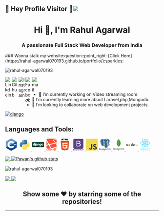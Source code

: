 ## 🤠  Hey Profile Visitor :eyes:<img src="https://raw.githubusercontent.com/iampavangandhi/iampavangandhi/master/gifs/Hi.gif" width="30px">
<h1 align="center">Hi 👋, I'm Rahul Agarwal</h1>
<h3 align="center">A passionate Full Stack Web Developer from India</h3>
### Wanna stalk my website:question::point_right: [Click Here](https://rahul-agarwal070193.github.io/portfolio/):sparkles:

<p align="left"> <img src="https://komarev.com/ghpvc/?username=rahul-agarwal070193&label=Views&color=blue&style=plastic" alt="rahul-agarwal070193" /> </p>

<a href="https://www.linkedin.com/in/rahulagarwal070193/" target="_blank">
  <img align="left" alt="Linkdein" width="22px" src="https://cdn.jsdelivr.net/npm/simple-icons@v3/icons/linkedin.svg" />
</a>
<a href="https://github.com/rahul-agarwal070193" target="_blank">
  <img align="left" alt="Github" width="22px" src="https://cdn.jsdelivr.net/npm/simple-icons@v3/icons/github.svg" />
</a>
<a href="https://www.instagram.com/rahulagarwal070193/" target="_blank">
  <img align="left" alt="Instagram" width="22px" src="https://cdn.jsdelivr.net/npm/simple-icons@v3/icons/instagram.svg" />
</a>
<a href="https://www.facebook.com/rahulagarwal070193/" target="_blank">
  <img align="left" alt="Facebook" width="22px" src="https://cdn.jsdelivr.net/npm/simple-icons@v3/icons/facebook.svg" />
</a>
<a href="mailto:rahulagarwal070193@gmail.com" target="_blank">
    <img align="left" alt="mail" width="22px" src="https://cdn.jsdelivr.net/npm/simple-icons@3/icons/gmail.svg">
  </a>  
<!-- <a href="/>
  <img align="left" alt="Youtube" width="22px" src="https://cdn.jsdelivr.net/npm/simple-icons@v3/icons/youtube.svg" />
</a>
 -->
<br/>
<br/>

- 🔭 I’m currently working on Video streaming room.
- 🌱 I’m currently learning more about Laravel,php,Mongodb.
- 👯 I’m looking to collaborate on web development projects.

<a href="https://rah070-foodblog.herokuapp.com/all_post" target="_blank"> <img src="https://img.shields.io/badge/Personal%20Project-Foodblog-2648ff?style=flat-square&logo=Django" alt="django"/> </a> 
## **Languages and Tools:**  
<p align="left"> 
  <code><img height="40" src="https://raw.githubusercontent.com/github/explore/80688e429a7d4ef2fca1e82350fe8e3517d3494d/topics/cpp/cpp.png"></code>
  <a href="https://www.python.org" target="_blank"> <img src="https://raw.githubusercontent.com/devicons/devicon/master/icons/python/python-original.svg" alt="python" width="40" height="40"/> </a>
<a href="https://www.djangoproject.com/" target="_blank"> <img src="https://raw.githubusercontent.com/devicons/devicon/master/icons/django/django-original.svg" alt="django" width="40" height="40"/> </a> 
  <a href="https://laravel.com/" target="_blank"> <img src="https://raw.githubusercontent.com/devicons/devicon/master/icons/laravel/laravel-plain-wordmark.svg" alt="laravel" width="40" height="40"/> </a> 
<a href="https://www.w3.org/html/" target="_blank"> <img src="https://raw.githubusercontent.com/devicons/devicon/master/icons/html5/html5-original-wordmark.svg" alt="html5" width="40" height="40"/> </a>
  <a href="https://getbootstrap.com" target="_blank"> <img src="https://raw.githubusercontent.com/devicons/devicon/master/icons/bootstrap/bootstrap-plain-wordmark.svg" alt="bootstrap" width="40" height="40"/> </a> 
<a href="https://developer.mozilla.org/en-US/docs/Web/JavaScript" target="_blank">
<img src="https://raw.githubusercontent.com/devicons/devicon/master/icons/javascript/javascript-original.svg" alt="javascript" width="40" height="40"/> </a>
  <a href="https://www.postgresql.org" target="_blank"> <img src="https://raw.githubusercontent.com/devicons/devicon/master/icons/postgresql/postgresql-original-wordmark.svg" alt="postgresql" width="40" height="40"/> </a>
  <a href="https://www.mongodb.com/" target="_blank"> <img src="https://raw.githubusercontent.com/devicons/devicon/master/icons/mongodb/mongodb-original-wordmark.svg" alt="mongodb" width="40" height="40"/> </a>
<a href="https://nodejs.org" target="_blank"> <img src="https://raw.githubusercontent.com/devicons/devicon/master/icons/nodejs/nodejs-original-wordmark.svg" alt="nodejs" width="40" height="40"/> </a> 
<a href="https://reactjs.org/" target="_blank"> <img src="https://raw.githubusercontent.com/devicons/devicon/master/icons/react/react-original-wordmark.svg" alt="react" width="40" height="40"/> </a> </p>


<a href="https://github.com/rahul-agarwal070193" target="_blank">
  <img align="center" src="https://github-readme-stats.vercel.app/api/top-langs/?username=rahul-agarwal070193&theme=light&hide_langs_below=1" />
</a>
<a href="https://github.com/rahul-agarwal070193" target="_blank">
 <img align="center" src="https://github-readme-stats.vercel.app/api?username=rahul-agarwal070193&show_icons=true&theme=light&line_height=27" alt="Pawan's github stats"/>
</a>
<p><img align="center" src="https://github-readme-streak-stats.herokuapp.com/?user=rahul-agarwal070193&" alt="rahul-agarwal070193" /></p>

<a href="https://github.com/rahul-agarwal070193/HangoutRoom" target="_blank">
  <img align="center" src="https://github-readme-stats.vercel.app/api/pin/?username=rahul-agarwal070193&repo=HangoutRoom&theme=light" />
</a>

<a href="https://github.com/rahul-agarwal070193/foodblog-1" target="_blank">
 <img align="center" src="https://github-readme-stats.vercel.app/api/pin/?username=rahul-agarwal070193&repo=foodblog-1&theme=light" />
</a>

<div align="center">
  
  ## Show some ❤️ by starring some of the repositories!
  <hr/>
</div>
